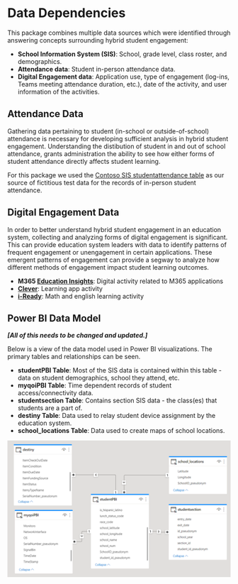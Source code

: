 # Data Dependencies

This package combines multiple data sources which were identified through answering concepts surrounding hybrid student engagement:

* <strong>School Information System (SIS)</strong>: School, grade level, class roster, and demographics.
* <strong>Attendance data</strong>: Student in-person attendance data.
* <strong>Digital Engagement data</strong>: Application use, type of engagement (log-ins, Teams meeting attendance duration, etc.), date of the activity, and user information of the activities.

## Attendance Data

Gathering data pertaining to student (in-school or outside-of-school) attendance is necessary for developing sufficient analysis in hybrid student engagement. Understanding the distibution of student in and out of school attendance, grants administration the ability to see how either forms of student attendance directly affects student learning. 

For this package we used the [Contoso SIS studentattendance table](https://github.com/microsoft/OpenEduAnalytics/tree/main/modules/module_catalog/Student_and_School_Data_Systems) as our source of fictitious test data for the records of in-person student attendance.

## Digital Engagement Data

In order to better understand hybrid student engagement in an education system, collecting and analyzing forms of digital engagement is significant. This can provide education system leaders with data to identify patterns of frequent engagement or unengagement in certain applications. These emergent patterns of engagement can provide a segway to analyze how different methods of engagement impact student learning outcomes. 

* **M365 [Education Insights](https://github.com/microsoft/OpenEduAnalytics/tree/main/modules/module_catalog/Microsoft_Education_Insights)**: Digital activity related to M365 applications
* **[Clever](https://github.com/microsoft/OpenEduAnalytics/tree/main/modules/module_catalog/Clever)**: Learning app activity
* **[i-Ready](https://github.com/microsoft/OpenEduAnalytics/tree/main/modules/module_catalog/iReady)**: Math and english learning activity

## Power BI Data Model

<strong><em>[All of this needs to be changed and updated.]</strong></em>

Below is a view of the data model used in Power BI visualizations. The primary tables and relationships can be seen.

* **studentPBI Table**: Most of the SIS data is contained within this table - data on student demographics, school they attend, etc.
* **myqoiPBI Table**: Time dependent records of student access/connectivity data.
* **studentsection Table**: Contains section SIS data - the class(es) that students are a part of.
* **destiny Table**: Data used to relay student device assignment by the education system.
* **school_locations Table**: Data used to create maps of school locations. 

![](https://github.com/cviddenKwantum/oea-digital-learning-insights/blob/main/Digital_Equity_of_Access/docs/images/pbi_datamodel.png)
